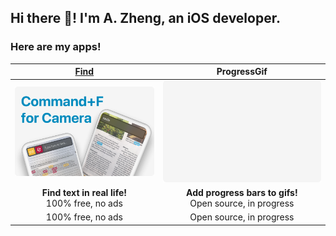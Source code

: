 ## Hi there 👋! I'm A. Zheng, an iOS developer.
### Here are my apps!

| [Find](https://apps.apple.com/app/find-command-f-for-camera/id1506500202)| ProgressGif |
| :-------------: |:-------------:|
| ![Card 1](https://raw.githubusercontent.com/aheze/Assets/master/Find.png) | ![Card 2](https://raw.githubusercontent.com/aheze/Assets/master/Artboard%20Copy%202.png) |
| **Find text in real life!**<br>100% free, no ads | **Add progress bars to gifs!**<br>Open source, in progress |
| 100% free, no ads | Open source, in progress |

<!--
**aheze/aheze** is a ✨ _special_ ✨ repository because its `README.md` (this file) appears on your GitHub profile.

Here are some ideas to get you started:

- 🔭 I’m currently working on ...
- 🌱 I’m currently learning ...
- 👯 I’m looking to collaborate on ...
- 🤔 I’m looking for help with ...
- 💬 Ask me about ...
- 📫 How to reach me: ...
- 😄 Pronouns: ...
- ⚡ Fun fact: ...
-->
